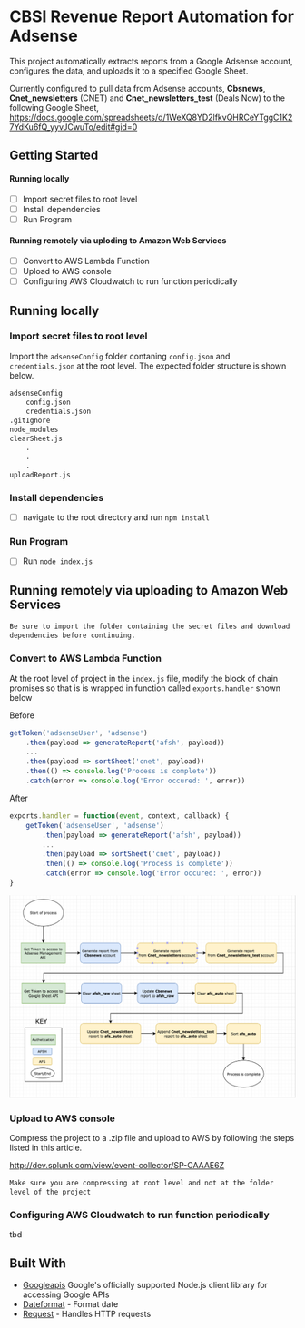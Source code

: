 # CBSI Revenue Report Automation for Adsense

This project automatically extracts reports from a Google Adsense account, configures the data, and uploads it to a specified Google Sheet.

Currently configured to pull data from Adsense accounts, **Cbsnews**, **Cnet_newsletters** (CNET) and **Cnet_newsletters_test** (Deals Now) to the following Google Sheet, https://docs.google.com/spreadsheets/d/1WeXQ8YD2lfkvQHRCeYTggC1K27YdKu6fQ_yyvJCwuTo/edit#gid=0



## Getting Started
#### Running locally
- [ ] Import secret files to root level
- [ ] Install dependencies
- [ ] Run Program

####  Running remotely via uploding to Amazon Web Services
- [ ]  Convert to AWS Lambda Function
- [ ] Upload to AWS console
- [ ] Configuring AWS Cloudwatch to run function periodically

## Running locally
### Import secret files to root level
Import the `adsenseConfig` folder contaning `config.json` and `credentials.json` at the root level.  The expected folder structure is shown below.

```
adsenseConfig
	config.json
	credentials.json
.gitIgnore
node_modules
clearSheet.js
	.
	.
	.  
uploadReport.js
```
###  Install dependencies
- [ ] navigate to the root directory and run `npm install`

###  Run Program
- [ ] Run `node index.js`

##  Running remotely via uploading to Amazon Web Services
```
Be sure to import the folder containing the secret files and download dependencies before continuing.
```

###  Convert to AWS Lambda Function

At the root level of project in the `index.js` file, modify the block of chain promises so that is is wrapped in function called `exports.handler` shown below

Before
``` js
getToken('adsenseUser', 'adsense')
	.then(payload => generateReport('afsh', payload))
	...
	.then(payload => sortSheet('cnet', payload))
	.then(() => console.log('Process is complete'))
	.catch(error => console.log('Error occured: ', error))

```
After
``` js
exports.handler = function(event, context, callback) {
    getToken('adsenseUser', 'adsense')
	    .then(payload => generateReport('afsh', payload))
		...
        .then(payload => sortSheet('cnet', payload))
        .then(() => console.log('Process is complete'))
        .catch(error => console.log('Error occured: ', error))
}
```


![Alt text](/flowchart.png?raw=true "Optional Title")


###  Upload to AWS console
Compress the project to a .zip file and upload to AWS by following the steps listed in this article.

http://dev.splunk.com/view/event-collector/SP-CAAAE6Z

```
Make sure you are compressing at root level and not at the folder level of the project
```

###   Configuring AWS Cloudwatch to run function periodically

tbd

## Built With

* [Googleapis](https://github.com/google/google-api-nodejs-client) Google's officially supported Node.js client library for accessing Google APIs
* [Dateformat](https://maven.apache.org/) - Format date
* [Request](https://rometools.github.io/rome/) - Handles HTTP requests
